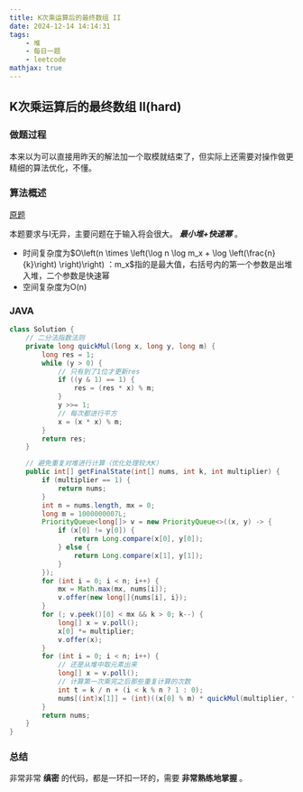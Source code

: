 ```yaml
---
title: K次乘运算后的最终数组 II
date: 2024-12-14 14:14:31
tags:
    - 堆
    - 每日一题
    - leetcode
mathjax: true
---
```


## K次乘运算后的最终数组 II(hard)
### 做题过程
本来以为可以直接用昨天的解法加一个取模就结束了，但实际上还需要对操作做更精细的算法优化，不懂。

### 算法概述
[原题](https://leetcode.cn/problems/final-array-state-after-k-multiplication-operations-ii/description/)

本题要求与I无异，主要问题在于输入将会很大。 ***最小堆+快速幂*** 。
- 时间复杂度为$O\left(n \times \left(\log n \log m_x + \log \left(\frac{n}{k}\right) \right)\right)
$：$m_x$指的是最大值，右括号内的第一个参数是出堆入堆，二个参数是快速幂
- 空间复杂度为O(n)

### JAVA
```java
class Solution {
    // 二分法指数法则
    private long quickMul(long x, long y, long m) {
        long res = 1;
        while (y > 0) {
            // 只有到了1位才更新res
            if ((y & 1) == 1) {
                res = (res * x) % m;
            }
            y >>= 1;
            // 每次都进行平方
            x = (x * x) % m;
        }
        return res;
    }

    // 避免重复对堆进行计算（优化处理较大K）
    public int[] getFinalState(int[] nums, int k, int multiplier) {
        if (multiplier == 1) {
            return nums;
        }
        int n = nums.length, mx = 0;
        long m = 1000000007L;
        PriorityQueue<long[]> v = new PriorityQueue<>((x, y) -> {
            if (x[0] != y[0]) {
                return Long.compare(x[0], y[0]);
            } else {
                return Long.compare(x[1], y[1]);
            }
        });
        for (int i = 0; i < n; i++) {
            mx = Math.max(mx, nums[i]);
            v.offer(new long[]{nums[i], i});
        }
        for (; v.peek()[0] < mx && k > 0; k--) {
            long[] x = v.poll();
            x[0] *= multiplier;
            v.offer(x);
        }
        for (int i = 0; i < n; i++) {
            // 还是从堆中取元素出来
            long[] x = v.poll();
            // 计算第一次乘完之后那些重复计算的次数
            int t = k / n + (i < k % n ? 1 : 0);
            nums[(int)x[1]] = (int)((x[0] % m) * quickMul(multiplier, t, m) % m);
        }
        return nums;
    }
}
```

### 总结
非常非常 **缜密** 的代码，都是一环扣一环的，需要 **非常熟练地掌握** 。

 
